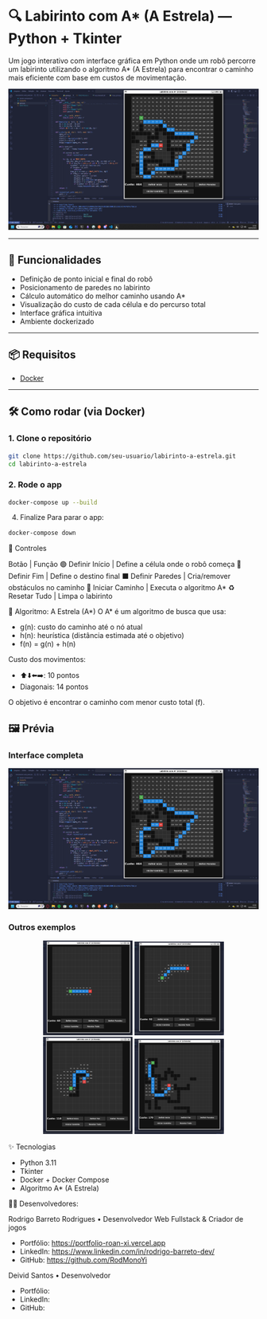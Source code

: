 # 🔍 Labirinto com A* (A Estrela) — Python + Tkinter

Um jogo interativo com interface gráfica em Python onde um robô percorre um labirinto utilizando o algoritmo A* (A Estrela) para encontrar o caminho mais eficiente com base em custos de movimentação.

<p align="center">
  <img src="./src/assets/imgs/preview.png" alt="Preview principal" width="600"/>
</p>

---

## 🚀 Funcionalidades

- Definição de ponto inicial e final do robô
- Posicionamento de paredes no labirinto
- Cálculo automático do melhor caminho usando A*
- Visualização do custo de cada célula e do percurso total
- Interface gráfica intuitiva
- Ambiente dockerizado 

---

## 📦 Requisitos

- [Docker](https://www.docker.com/)

---

## 🛠️ Como rodar (via Docker)

### 1. Clone o repositório

```bash
git clone https://github.com/seu-usuario/labirinto-a-estrela.git
cd labirinto-a-estrela
```
### 2. Rode o app
```bash
docker-compose up --build
```
4. Finalize
Para parar o app:
```bash
docker-compose down
```

📐 Controles

Botão | Função
🟢 Definir Início | Define a célula onde o robô começa
🔴 Definir Fim | Define o destino final
⬛ Definir Paredes | Cria/remover obstáculos no caminho
🧠 Iniciar Caminho | Executa o algoritmo A*
♻️ Resetar Tudo | Limpa o labirinto


🧠 Algoritmo: A Estrela (A*)
O A* é um algoritmo de busca que usa:

- g(n): custo do caminho até o nó atual
- h(n): heurística (distância estimada até o objetivo)
- f(n) = g(n) + h(n)

Custo dos movimentos:

- ⬆️⬇️⬅️➡️: 10 pontos
- Diagonais: 14 pontos

O objetivo é encontrar o caminho com menor custo total (f).

## 🖼️ Prévia

### Interface completa

<p align="center">
  <img src="./src/assets/imgs/preview.png" alt="Preview principal" width="600"/>
</p>

### Outros exemplos

<p align="center">
  <img src="./src/assets/imgs/1.png" alt="Exemplo 1" width="180"/>
  <img src="./src/assets/imgs/2.png" alt="Exemplo 2" width="180"/>
  <img src="./src/assets/imgs/3.png" alt="Exemplo 3" width="180"/>
  <img src="./src/assets/imgs/4.png" alt="Exemplo 4" width="180"/>
</p>


✨ Tecnologias
- Python 3.11
- Tkinter
- Docker + Docker Compose
- Algoritmo A* (A Estrela)

👨‍💻 Desenvolvedores:

Rodrigo Barreto Rodrigues
 • Desenvolvedor Web Fullstack & Criador de jogos
- Portfólio: https://portfolio-roan-xi.vercel.app
- LinkedIn: https://www.linkedin.com/in/rodrigo-barreto-dev/
- GitHub: https://github.com/RodMonoYi


Deivid Santos
 • Desenvolvedor
- Portfólio:
- LinkedIn: 
- GitHub:



